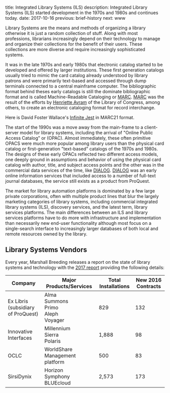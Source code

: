 title: Integrated Library Systems (ILS)
description: Integrated Library Systems (ILS) started development in the 1970s and 1980s and continues today.
date: 2017-10-16
previous: brief-history
next: www 

Library Systems are the means and methods of organizing a library otherwise 
it is just a random collection of stuff. Along with most professions, 
librarians increasingly depend on their technology to manage and organize 
their collections for the benefit of their users. These collections are more 
diverse and require increasingly sophisticated systems.

It was in the late 1970s and early 1980s that electronic catalog started to be 
developed and offered by larger institutions. These first generation catalogs 
usually tried to mimic the card catalog already understood by library patrons 
and were primarily text-based and accessed through dump terminals connected 
to a central mainframe computer. The bibliographic format behind theses early 
catalogs is still the dominate bibliographic format and is called 
Machine-Readable Cataloging or [MARC][MRC]. 
[MARC][MRC] was the result of the efforts by [Henriette Avram](https://en.wikipedia.org/wiki/Henriette_Avram) 
of the Library of Congress, 
among others, to create an electronic cataloging format for record interchange. 

Here is David Foster Wallace's [Infinite Jest](http://encore.coalliance.org/iii/encore/record/C__Rb28049868__S0316920045__Orightresult__X3?lang=eng&suite=def&marcData=Y) 
in MARC21 format.

The start of the 1990s was a move away from the main-frame to a client-server
model for library systems, including the arrival of "Online Public Access Catalog" 
or (OPAC). Almost immediately, these often primitive OPACS were much more 
popular among library users than the physical card catalog or first-generation
"text-based" catalogs of the 1970s and 1980s. The designs of these early OPACs
reflected two different access models, one deeply ground in assumptions and
behavior of using the physical card catalog with author, title, and subject
access points and the other was in the commercial data services of the time, like
[DIALOG][DIALOG]. [DIALOG][DIALOG] was an early online information services that included
access to a number of full-text journal databases, the service still exists as
a product from ProQuest.

The market for library automation platforms is dominated by a few large
private corporations, often with multiple product lines that blur the
largely marketing categories of library systems, including commercial
integrated library systems (ILS), discovery services, and the latest 
term, library services platforms. The main differences between an ILS
and library services platforms have to do more with infrastructure and 
implementation than necessarily new end-user functionality although most
focus on a single-search interface to increasingly larger databases of
both local and remote resources owned by the library.

## Library Systems Vendors
Every year, Marshall Breeding releases a report on the state of library
systems and technology with the [2017 report](https://americanlibrariesmagazine.org/2017/05/01/library-systems-report-2017/)
providing the following details:


<table class="table">
    <thead>
        <tr>
            <th>Company</th>
            <th>Major Products/Services</th>
            <th>Total Installations</th>
            <th>New 2016 Contracts</th>
        </tr>
    </thead>
    <tbody>
        <tr>
            <td>Ex Libris (subsidiary of ProQuest)</td>
            <td>Alma<br>Summons<br>Primo<br>Aleph<br>Voyager</td>
            <td>829 </td>
            <td>132</td>
        </tr>
        <tr>
            <td>Innovative Interfaces</td>
            <td>Millennium<br>Sierra<br>Polaris</td>
            <td>1,888</td>
            <td>98</td>
        </tr>
        <tr>
            <td>OCLC</td>
            <td>WorldShare Management platform</td>
            <td>500</td>
            <td>83</td>
        </tr>
        <tr>
            <td>SirsiDynix</td>
            <td>Horizon<br>Symphony<br>BLUEcloud</td>
            <td>2,573</td>
            <td>173</td>
        </tr>
    </tbody>
</table>

[DIALOG]: http://en.wikipedia.org/wiki/DIALOG
[MRC]: http://www.loc.gov/marc/

